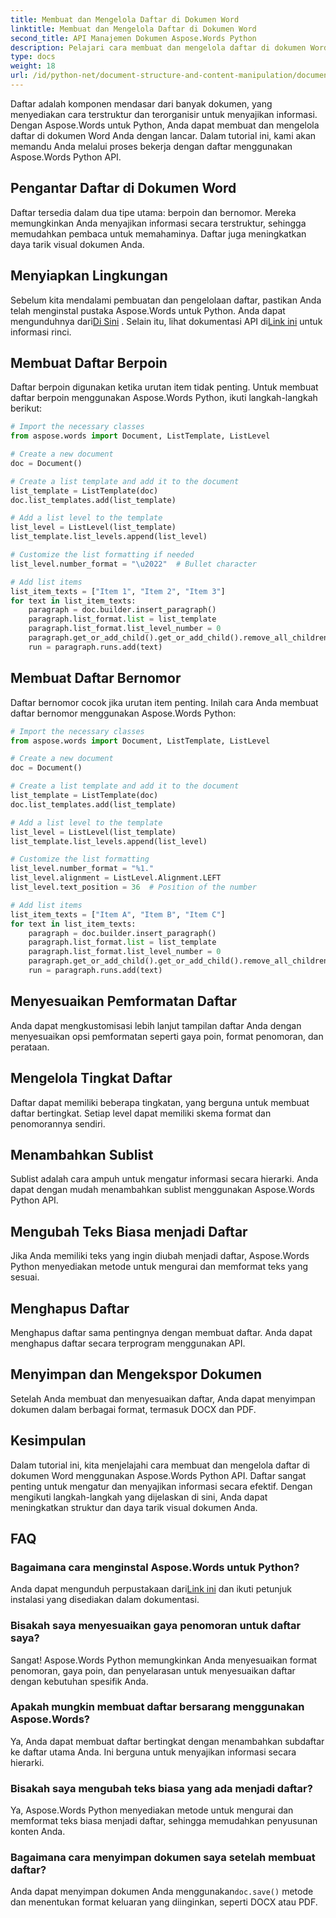 ```yaml
---
title: Membuat dan Mengelola Daftar di Dokumen Word
linktitle: Membuat dan Mengelola Daftar di Dokumen Word
second_title: API Manajemen Dokumen Aspose.Words Python
description: Pelajari cara membuat dan mengelola daftar di dokumen Word menggunakan Aspose.Words Python API. Panduan langkah demi langkah dengan kode sumber untuk pemformatan daftar, penyesuaian, penyusunan, dan banyak lagi.
type: docs
weight: 18
url: /id/python-net/document-structure-and-content-manipulation/document-lists/
---
```


Daftar adalah komponen mendasar dari banyak dokumen, yang menyediakan cara terstruktur dan terorganisir untuk menyajikan informasi. Dengan Aspose.Words untuk Python, Anda dapat membuat dan mengelola daftar di dokumen Word Anda dengan lancar. Dalam tutorial ini, kami akan memandu Anda melalui proses bekerja dengan daftar menggunakan Aspose.Words Python API.

## Pengantar Daftar di Dokumen Word

Daftar tersedia dalam dua tipe utama: berpoin dan bernomor. Mereka memungkinkan Anda menyajikan informasi secara terstruktur, sehingga memudahkan pembaca untuk memahaminya. Daftar juga meningkatkan daya tarik visual dokumen Anda.

## Menyiapkan Lingkungan

 Sebelum kita mendalami pembuatan dan pengelolaan daftar, pastikan Anda telah menginstal pustaka Aspose.Words untuk Python. Anda dapat mengunduhnya dari[Di Sini](https://releases.aspose.com/words/python/) . Selain itu, lihat dokumentasi API di[Link ini](https://reference.aspose.com/words/python-net/) untuk informasi rinci.

## Membuat Daftar Berpoin

Daftar berpoin digunakan ketika urutan item tidak penting. Untuk membuat daftar berpoin menggunakan Aspose.Words Python, ikuti langkah-langkah berikut:

```python
# Import the necessary classes
from aspose.words import Document, ListTemplate, ListLevel

# Create a new document
doc = Document()

# Create a list template and add it to the document
list_template = ListTemplate(doc)
doc.list_templates.add(list_template)

# Add a list level to the template
list_level = ListLevel(list_template)
list_template.list_levels.append(list_level)

# Customize the list formatting if needed
list_level.number_format = "\u2022"  # Bullet character

# Add list items
list_item_texts = ["Item 1", "Item 2", "Item 3"]
for text in list_item_texts:
    paragraph = doc.builder.insert_paragraph()
    paragraph.list_format.list = list_template
    paragraph.list_format.list_level_number = 0
    paragraph.get_or_add_child().get_or_add_child().remove_all_children()
    run = paragraph.runs.add(text)
```

## Membuat Daftar Bernomor

Daftar bernomor cocok jika urutan item penting. Inilah cara Anda membuat daftar bernomor menggunakan Aspose.Words Python:

```python
# Import the necessary classes
from aspose.words import Document, ListTemplate, ListLevel

# Create a new document
doc = Document()

# Create a list template and add it to the document
list_template = ListTemplate(doc)
doc.list_templates.add(list_template)

# Add a list level to the template
list_level = ListLevel(list_template)
list_template.list_levels.append(list_level)

# Customize the list formatting
list_level.number_format = "%1."
list_level.alignment = ListLevel.Alignment.LEFT
list_level.text_position = 36  # Position of the number

# Add list items
list_item_texts = ["Item A", "Item B", "Item C"]
for text in list_item_texts:
    paragraph = doc.builder.insert_paragraph()
    paragraph.list_format.list = list_template
    paragraph.list_format.list_level_number = 0
    paragraph.get_or_add_child().get_or_add_child().remove_all_children()
    run = paragraph.runs.add(text)
```

## Menyesuaikan Pemformatan Daftar

Anda dapat mengkustomisasi lebih lanjut tampilan daftar Anda dengan menyesuaikan opsi pemformatan seperti gaya poin, format penomoran, dan perataan.

## Mengelola Tingkat Daftar

Daftar dapat memiliki beberapa tingkatan, yang berguna untuk membuat daftar bertingkat. Setiap level dapat memiliki skema format dan penomorannya sendiri.

## Menambahkan Sublist

Sublist adalah cara ampuh untuk mengatur informasi secara hierarki. Anda dapat dengan mudah menambahkan sublist menggunakan Aspose.Words Python API.

## Mengubah Teks Biasa menjadi Daftar

Jika Anda memiliki teks yang ingin diubah menjadi daftar, Aspose.Words Python menyediakan metode untuk mengurai dan memformat teks yang sesuai.

## Menghapus Daftar

Menghapus daftar sama pentingnya dengan membuat daftar. Anda dapat menghapus daftar secara terprogram menggunakan API.

## Menyimpan dan Mengekspor Dokumen

Setelah Anda membuat dan menyesuaikan daftar, Anda dapat menyimpan dokumen dalam berbagai format, termasuk DOCX dan PDF.

## Kesimpulan

Dalam tutorial ini, kita menjelajahi cara membuat dan mengelola daftar di dokumen Word menggunakan Aspose.Words Python API. Daftar sangat penting untuk mengatur dan menyajikan informasi secara efektif. Dengan mengikuti langkah-langkah yang dijelaskan di sini, Anda dapat meningkatkan struktur dan daya tarik visual dokumen Anda.

## FAQ

### Bagaimana cara menginstal Aspose.Words untuk Python?
 Anda dapat mengunduh perpustakaan dari[Link ini](https://releases.aspose.com/words/python/) dan ikuti petunjuk instalasi yang disediakan dalam dokumentasi.

### Bisakah saya menyesuaikan gaya penomoran untuk daftar saya?
Sangat! Aspose.Words Python memungkinkan Anda menyesuaikan format penomoran, gaya poin, dan penyelarasan untuk menyesuaikan daftar dengan kebutuhan spesifik Anda.

### Apakah mungkin membuat daftar bersarang menggunakan Aspose.Words?
Ya, Anda dapat membuat daftar bertingkat dengan menambahkan subdaftar ke daftar utama Anda. Ini berguna untuk menyajikan informasi secara hierarki.

### Bisakah saya mengubah teks biasa yang ada menjadi daftar?
Ya, Aspose.Words Python menyediakan metode untuk mengurai dan memformat teks biasa menjadi daftar, sehingga memudahkan penyusunan konten Anda.

### Bagaimana cara menyimpan dokumen saya setelah membuat daftar?
 Anda dapat menyimpan dokumen Anda menggunakan`doc.save()` metode dan menentukan format keluaran yang diinginkan, seperti DOCX atau PDF.